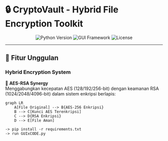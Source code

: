 # 🔒 CryptoVault - Hybrid File Encryption Toolkit

<div align="center">
  <img src="https://img.shields.io/badge/Python-3.8%2B-blue?logo=python&logoColor=white" alt="Python Version">
  <img src="https://img.shields.io/badge/GUI-CustomTkinter-483D8B?logo=tkinter" alt="GUI Framework">
  <img src="https://img.shields.io/badge/License-MIT-green" alt="License">
</div>

---

## 🌟 **Fitur Unggulan**
### Hybrid Encryption System
🔄 **AES-RSA Synergy**  
Menggabungkan kecepatan AES (128/192/256-bit) dengan keamanan RSA (1024/2048/4096-bit) dalam sistem enkripsi berlapis:

```mermaid
graph LR
    A[File Original] --> B{AES-256 Enkripsi} 
    B --> C[Kunci AES Terenkripsi]
    C --> D{RSA Enkripsi}
    D --> E[File Aman]

-> pip install -r requirements.txt
-> run GUIxCODE.py
